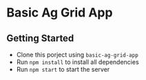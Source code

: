 # Basic Ag Grid App

## Getting Started

- Clone this porject using `basic-ag-grid-app`
- Run `npm install` to install all dependencies
- Run `npm start` to start the server
